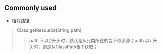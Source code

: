 ## Commonly used
+ 相对路径
> Class.getResource(String path)
>> path  不以’/'开头时，默认是从此类所在的包下取资源；path  以’/'开头时，则是从ClassPath根下获取；
